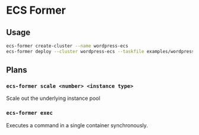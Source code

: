 ECS Former
==========

## Usage

```bash
ecs-former create-cluster --name wordpress-ecs
ecs-former deploy --cluster wordpress-ecs --taskfile examples/wordpress.task.json latest
```

## Plans

### `ecs-former scale <number> <instance type>`

Scale out the underlying instance pool

### `ecs-former exec`

Executes a command in a single container synchronously.